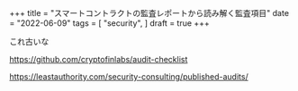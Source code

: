 +++
title = "スマートコントラクトの監査レポートから読み解く監査項目"
date = "2022-06-09"
tags = [
    "security",
]
draft = true
+++

これ古いな

https://github.com/cryptofinlabs/audit-checklist

https://leastauthority.com/security-consulting/published-audits/

